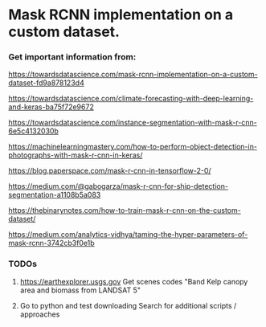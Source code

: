 # Mask RCNN implementation on a custom dataset.

### Get important information from:
https://towardsdatascience.com/mask-rcnn-implementation-on-a-custom-dataset-fd9a878123d4

https://towardsdatascience.com/climate-forecasting-with-deep-learning-and-keras-ba75f72e9672

https://towardsdatascience.com/instance-segmentation-with-mask-r-cnn-6e5c4132030b

https://machinelearningmastery.com/how-to-perform-object-detection-in-photographs-with-mask-r-cnn-in-keras/

https://blog.paperspace.com/mask-r-cnn-in-tensorflow-2-0/

https://medium.com/@gabogarza/mask-r-cnn-for-ship-detection-segmentation-a1108b5a083

https://thebinarynotes.com/how-to-train-mask-r-cnn-on-the-custom-dataset/

https://medium.com/analytics-vidhya/taming-the-hyper-parameters-of-mask-rcnn-3742cb3f0e1b

### TODOs

1. https://earthexplorer.usgs.gov
	 Get scenes codes
	 "Band Kelp canopy area and biomass from LANDSAT 5"

2. Go to python and test downloading
	 Search for additional scripts / approaches

